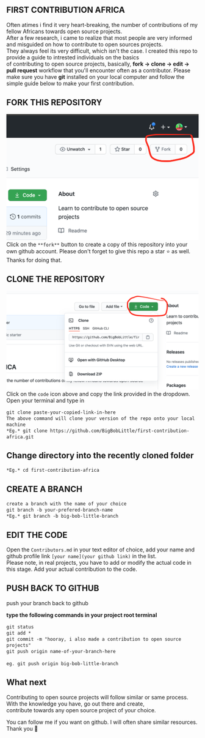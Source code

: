## FIRST CONTRIBUTION AFRICA

Often atimes i find it very heart-breaking, the number of contributions of my fellow Africans towards open source projects.  
After a few research, i came to realize that most people are very informed and misguided on how to contribute to open sources projects.  
They always feel its very difficult, which isn't the case. I created this repo to provide a guide to intrested individuals on the basics  
of contributing to open source projects, basically, **fork -> clone -> edit -> pull request** workflow that you'll encounter often as a contributor. Please make sure you have **git** installed on your local computer and follow the simple guide below to make your first contribution.

## FORK THIS REPOSITORY
![fork](./assets/fork-repository.png)       
Click on the `**fork**` button to create a copy of this repository into your own github account. 
Please don't forget to give this repo a star ⭐ as well. Thanks for doing that.          
   

## CLONE THE REPOSITORY  
![clone](./assets/clone-repo.png)    
Click on the `code` icon above and copy the link provided in the dropdown. Open your terminal and type in    
```
git clone paste-your-copied-link-in-here    
The above command will clone your version of the repo onto your local machine    
*Eg.* git clone https://github.com/BigBobLittle/first-contribution-africa.git 
```

## Change directory into the recently cloned folder 

``` cd name-of-clone-folder    
*Eg.* cd first-contribution-africa  
```  


## CREATE A BRANCH   
``` 
create a branch with the name of your choice  
git branch -b your-prefered-branch-name 
*Eg.* git branch -b big-bob-little-branch
```   



## EDIT THE CODE 
Open the `Contributors.md` in your text editor of choice, add your name and github profile link `[your name](your github link)` in the list.   
Please note, in real projects, you have to add or modify the actual code in this stage. Add your actual contribution to the code. 


## PUSH BACK TO GITHUB   
push your branch back to github   

__type the following commands in your project root terminal__
```
git status 
git add *  
git commit -m "hooray, i also made a contribution to open source projects"    
git push origin name-of-your-branch-here   

eg. git push origin big-bob-little-branch 

``` 


## What next 
Contributing to open source projects will follow similar or same process. With the knowledge you have, go out there and create,    
contribute towards any open source project of your choice.   

You can follow me if you want on github. I will often share similar resources. Thank you 🙏








